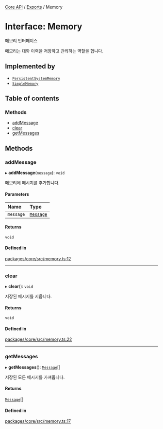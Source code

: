 [Core API](../../) / [Exports](../modules) / Memory

# Interface: Memory

메모리 인터페이스

메모리는 대화 이력을 저장하고 관리하는 역할을 합니다.

## Implemented by

- [`PersistentSystemMemory`](../classes/PersistentSystemMemory)
- [`SimpleMemory`](../classes/SimpleMemory)

## Table of contents

### Methods

- [addMessage](Memory#addmessage)
- [clear](Memory#clear)
- [getMessages](Memory#getmessages)

## Methods

### addMessage

▸ **addMessage**(`message`): `void`

메모리에 메시지를 추가합니다.

#### Parameters

| Name | Type |
| :------ | :------ |
| `message` | [`Message`](Message) |

#### Returns

`void`

#### Defined in

[packages/core/src/memory.ts:12](https://github.com/robotaio/robota/blob/9579105c51358f78d543b68192b3502c0ddd981f/packages/core/src/memory.ts#L12)

___

### clear

▸ **clear**(): `void`

저장된 메시지를 지웁니다.

#### Returns

`void`

#### Defined in

[packages/core/src/memory.ts:22](https://github.com/robotaio/robota/blob/9579105c51358f78d543b68192b3502c0ddd981f/packages/core/src/memory.ts#L22)

___

### getMessages

▸ **getMessages**(): [`Message`](Message)[]

저장된 모든 메시지를 가져옵니다.

#### Returns

[`Message`](Message)[]

#### Defined in

[packages/core/src/memory.ts:17](https://github.com/robotaio/robota/blob/9579105c51358f78d543b68192b3502c0ddd981f/packages/core/src/memory.ts#L17)
